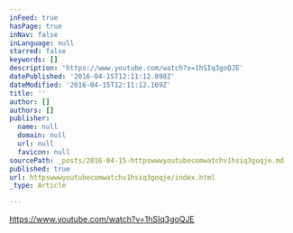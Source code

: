 ```yaml
---
inFeed: true
hasPage: true
inNav: false
inLanguage: null
starred: false
keywords: []
description: 'https://www.youtube.com/watch?v=1hSIq3goQJE'
datePublished: '2016-04-15T12:11:12.898Z'
dateModified: '2016-04-15T12:11:12.169Z'
title: ''
author: []
authors: []
publisher:
  name: null
  domain: null
  url: null
  favicon: null
sourcePath: _posts/2016-04-15-httpswwwyoutubecomwatchv1hsiq3goqje.md
published: true
url: httpswwwyoutubecomwatchv1hsiq3goqje/index.html
_type: Article

---
```

https://www.youtube.com/watch?v=1hSIq3goQJE